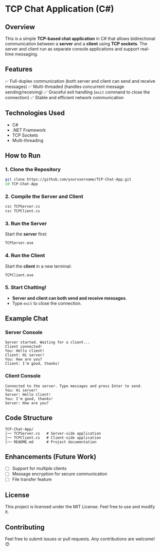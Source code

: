 # TCP Chat Application (C#)

## Overview
This is a simple **TCP-based chat application** in C# that allows bidirectional communication between a **server** and a **client** using **TCP sockets**. The server and client run as separate console applications and support real-time messaging.

## Features
✅ Full-duplex communication (both server and client can send and receive messages)
✅ Multi-threaded (handles concurrent message sending/receiving)
✅ Graceful exit handling (`exit` command to close the connection)
✅ Stable and efficient network communication

## Technologies Used
- C#
- .NET Framework
- TCP Sockets
- Multi-threading

## How to Run
### 1. Clone the Repository
```sh
git clone https://github.com/yourusername/TCP-Chat-App.git
cd TCP-Chat-App
```

### 2. Compile the Server and Client
```sh
csc TCPServer.cs
csc TCPClient.cs
```

### 3. Run the Server
Start the **server** first:
```sh
TCPServer.exe
```

### 4. Run the Client
Start the **client** in a new terminal:
```sh
TCPClient.exe
```

### 5. Start Chatting!
- **Server and client can both send and receive messages**.
- Type `exit` to close the connection.

## Example Chat
### **Server Console**
```
Server started. Waiting for a client...
Client connected!
You: Hello client!
Client: Hi server!
You: How are you?
Client: I'm good, thanks!
```

### **Client Console**
```
Connected to the server. Type messages and press Enter to send.
You: Hi server!
Server: Hello client!
You: I'm good, thanks!
Server: How are you?
```

## Code Structure
```
TCP-Chat-App/
│── TCPServer.cs   # Server-side application
│── TCPClient.cs   # Client-side application
│── README.md      # Project documentation
```

## Enhancements (Future Work)
- [ ] Support for multiple clients
- [ ] Message encryption for secure communication
- [ ] File transfer feature

## License
This project is licensed under the MIT License. Feel free to use and modify it.

## Contributing
Feel free to submit issues or pull requests. Any contributions are welcome! 😊
